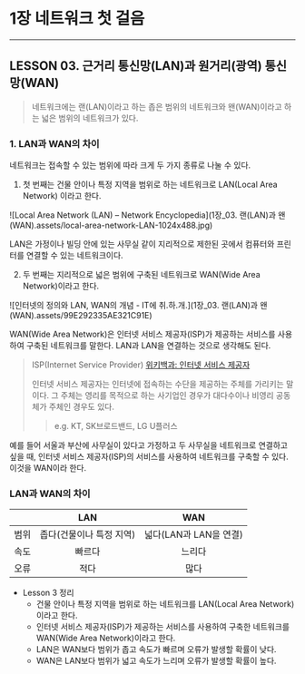 # 1장 네트워크 첫 걸음

---

## LESSON 03. 근거리 통신망(LAN)과 원거리(광역) 통신망(WAN)

> 네트워크에는 랜(LAN)이라고 하는 좁은 범위의 네트워크와 왠(WAN)이라고 하는 넓은 범위의 네트워크가 있다.



### 1. LAN과 WAN의 차이

네트워크는 접속할 수 있는 범위에 따라 크게 두 가지 종류로 나눌 수 있다. 

1. 첫 번째는 건물 안이나 특정 지역을 범위로 하는 네트워크로 LAN(Local Area Network) 이라고 한다.

![Local Area Network (LAN) – Network Encyclopedia](1장_03. 랜(LAN)과 왠(WAN).assets/local-area-network-LAN-1024x488.jpg)

LAN은 가정이나 빌딩 안에 있는 사무실 같이 지리적으로 제한된 곳에서 컴퓨터와 프린터를 연결할 수 있는 네트워크이다.

2. 두 번째는 지리적으로 넓은 범위에 구축된 네트워크로 WAN(Wide Area Network)이라고 한다.

![인터넷의 정의와 LAN, WAN의 개념 - IT에 취.하.개.](1장_03. 랜(LAN)과 왠(WAN).assets/99E292335AE321C91E)

WAN(Wide Area Network)은 인터넷 서비스 제공자(ISP)가 제공하는 서비스를 사용하여 구축된 네트워크를 말한다. LAN과 LAN을 연결하는 것으로 생각해도 된다.

> ISP(Internet Service Provider) [위키백과: 인터넷 서비스 제공자](https://ko.wikipedia.org/wiki/%EC%9D%B8%ED%84%B0%EB%84%B7_%EC%84%9C%EB%B9%84%EC%8A%A4_%EC%A0%9C%EA%B3%B5%EC%9E%90)
>
> 인터넷 서비스 제공자는 인터넷에 접속하는 수단을 제공하는 주체를 가리키는 말이다. 그 주체는 영리를 목적으로 하는 사기업인 경우가 대다수이나 비영리 공동체가 주체인 경우도 있다.
>
> > e.g.  KT, SK브로드밴드, LG U플러스

예를 들어 서울과 부산에 사무실이 있다고 가정하고 두 사무실을 네트워크로 연결하고 싶을 때, 인터넷 서비스 제공자(ISP)의 서비스를 사용하여 네트워크를 구축할 수 있다. 이것을 WAN이라 한다.



### LAN과 WAN의 차이

|      |           LAN            |          WAN           |
| :--: | :----------------------: | :--------------------: |
| 범위 | 좁다(건물이나 특정 지역) | 넓다(LAN과 LAN을 연결) |
| 속도 |          빠르다          |         느리다         |
| 오류 |           적다           |          많다          |



* Lesson 3 정리
  * 건물 안이나 특정 지역을 범위로 하는 네트워크를 LAN(Local Area Network)이라고 한다.
  * 인터넷 서비스 제공자(ISP)가 제공하는 서비스를 사용하여 구축한 네트워크를 WAN(Wide Area Network)이라고 한다.
  * LAN은 WAN보다 범위가 좁고 속도가 빠르며 오류가 발생할 확률이 낮다.
  * WAN은 LAN보다 범위가 넓고 속도가 느리며 오류가 발생할 확률이 높다.